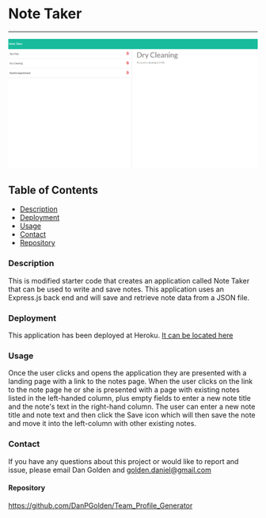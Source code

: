 # Note Taker
***
![Note Taker Example](notetaker.png)
## Table of Contents
* [Description](#description)
* [Deployment](#deployment)
* [Usage](#Usage)
* [Contact](#contact)
* [Repository](#repository)
### Description
This is modified starter code that creates an application called Note Taker that can be used to write and save notes.  This application uses an Express.js back end and will save and retrieve note data from a JSON file.
<br>
### Deployment
This application has been deployed at Heroku. [It can be located here](https://peaceful-bastion-34725.herokuapp.com/)
<br>
### Usage
Once the user clicks and opens the application they are presented with a landing page with a link to the notes page.  When the user clicks on the link to the note page he or she is presented with a page with existing notes listed in the left-handed column, plus empty fields to enter a new note title and the note's text in the right-hand column.  The user can enter a new note title and note text and then click the Save icon which will then save the note and move it into the left-column with other existing notes.
<br>
### Contact
If you have any questions about this project or would like to report and issue, please email Dan Golden and golden.daniel@gmail.com
<br>
#### Repository
https://github.com/DanPGolden/Team_Profile_Generator

